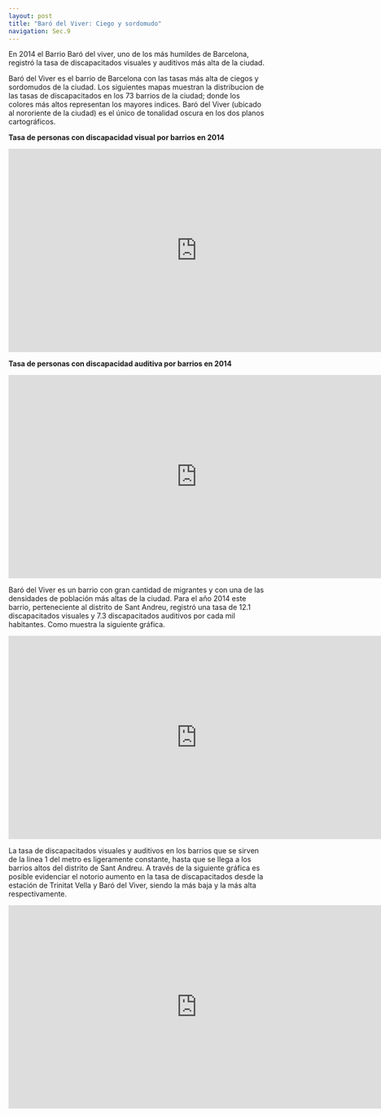 ```yaml
---
layout: post
title: "Baró del Viver: Ciego y sordomudo"
navigation: Sec.9
---
```


En 2014 el Barrio Baró del viver, uno de los más humildes de Barcelona, registró la tasa de discapacitados visuales y auditivos más alta de la ciudad. 



Baró del Viver es el barrio de Barcelona con las tasas más alta de ciegos y sordomudos de la ciudad. Los siguientes mapas muestran la distribucion de las tasas de discapacitados en los 73 barrios de la ciudad; donde los colores más altos representan los mayores indices. Baró del Viver (ubicado al nororiente de la ciudad) es el único de tonalidad oscura en los dos planos cartográficos.  

**Tasa de personas con discapacidad visual por barrios en 2014**

<iframe width="740" height="400" scrolling="no" frameborder="no" src="https://fusiontables.google.com/embedviz?q=select+col16%3E%3E1+from+1bjtswEduoGB4_MLAffi272iKUhAYfVB4w6Silv7L&amp;viz=MAP&amp;h=false&amp;lat=41.392192596987606&amp;lng=2.1703375583496154&amp;t=1&amp;z=12&amp;l=col16%3E%3E1&amp;y=6&amp;tmplt=8&amp;hml=KML"></iframe>


**Tasa de personas con discapacidad auditiva por barrios en 2014**

<iframe width="740" height="400" scrolling="no" frameborder="no" src="https://fusiontables.google.com/embedviz?q=select+col16+from+1mWbYmQuELdmmrC39A7btfqbzF4gmEbxkiicZrQuJ&amp;viz=MAP&amp;h=false&amp;lat=41.392192596987606&amp;lng=2.1703375583496154&amp;t=1&amp;z=12&amp;l=col16&amp;y=6&amp;tmplt=8&amp;hml=KML"></iframe>


Baró del Viver es un barrio con gran cantidad de migrantes y con una de las densidades de población más altas de la ciudad. Para el año 2014 este barrio, perteneciente al distrito de Sant Andreu, registró una tasa de 12.1 discapacitados visuales  y 7.3 discapacitados auditivos por cada mil habitantes. Como muestra la siguiente gráfica. 

<iframe width="740" height="400" scrolling="no" frameborder="no" src="https://fusiontables.google.com/embedviz?containerId=googft-gviz-canvas&amp;q=select+col10%3E%3E0%2C+col4%3E%3E0+from+1bjtswEduoGB4_MLAffi272iKUhAYfVB4w6Silv7L+order+by+col10%3E%3E0+asc&amp;viz=GVIZ&amp;t=SCATTER&amp;rmax=250&amp;uiversion=2&amp;gco_forceIFrame=true&amp;gco_hasLabelsColumn=true&amp;gco_useFirstColumnAsDomain=true&amp;gco_treatLabelsAsText=false&amp;gco_legacyScatterChartLabels=true&amp;gco_lineWidth=0&amp;gco_booleanRole=certainty&amp;gco_pointSize=7&amp;gco_hAxis=%7B%22useFormatFromData%22%3Atrue%2C+%22viewWindow%22%3A%7B%22max%22%3Anull%2C+%22min%22%3Anull%7D%2C+%22minValue%22%3Anull%2C+%22maxValue%22%3Anull%2C+%22title%22%3A%22Tasa+de+discapacitados+auditivos%22%7D&amp;gco_vAxes=%5B%7B%22useFormatFromData%22%3Atrue%2C+%22viewWindow%22%3A%7B%22max%22%3Anull%2C+%22min%22%3Anull%7D%2C+%22minValue%22%3Anull%2C+%22maxValue%22%3Anull%2C+%22title%22%3A%22Tasa+de+discapacitados+visuales.+%22%7D%2C%7B%22useFormatFromData%22%3Atrue%2C+%22viewWindow%22%3A%7B%22max%22%3Anull%2C+%22min%22%3Anull%7D%2C+%22minValue%22%3Anull%2C+%22maxValue%22%3Anull%7D%5D&amp;gco_legend=none&amp;gco_title=Tasa+de+discapacitados+por+barrio+por+cada+1000+habs.+para+2014&amp;gco_series=%7B%220%22%3A%7B%22color%22%3A%22%2338761d%22%7D%7D&amp;gco_tooltip=%7B%22isHtml%22%3Atrue%7D&amp;tmplt=13&amp;width=740&amp;height=400"></iframe>

La tasa de discapacitados visuales y auditivos en los barrios que se sirven de la linea 1 del metro es ligeramente constante, hasta que se llega a los barrios altos del distrito de Sant Andreu. A través de la siguiente gráfica es posible evidenciar el notorio aumento en la tasa de discapacitados desde la estación de Trinitat Vella y Baró del Viver, siendo la más baja y la más alta respectivamente. 

<iframe width="740" height="400" scrolling="no" frameborder="no" src="https://fusiontables.google.com/embedviz?containerId=googft-gviz-canvas&amp;q=select+col1%3E%3E0%2C+col0%3E%3E0%2C+col4%3E%3E1%2C+col10%3E%3E1+from+1a78d9o9-YD4V6HAtZYD9yggXxrtq92H_ttcj-EOh+order+by+col0%3E%3E0+asc+limit+20&amp;viz=GVIZ&amp;t=LINE&amp;uiversion=2&amp;gco_forceIFrame=true&amp;gco_hasLabelsColumn=true&amp;gco_vAxes=%5B%7B%22title%22%3Anull%2C+%22minValue%22%3A3%2C+%22maxValue%22%3A13%2C+%22useFormatFromData%22%3Atrue%2C+%22viewWindow%22%3A%7B%22max%22%3A13%2C+%22min%22%3A3%7D%2C+%22viewWindowMode%22%3A%22explicit%22%2C+%22gridlines%22%3A%7B%22color%22%3A%22none%22%7D%7D%2C%7B%22useFormatFromData%22%3Atrue%2C+%22viewWindow%22%3A%7B%22max%22%3Anull%2C+%22min%22%3Anull%7D%2C+%22minValue%22%3Anull%2C+%22maxValue%22%3Anull%2C+%22textStyle%22%3A%7B%22color%22%3A%22none%22%2C+%22fontSize%22%3A12%7D%7D%5D&amp;gco_useFirstColumnAsDomain=true&amp;gco_legacyScatterChartLabels=true&amp;gco_curveType=&amp;gco_booleanRole=certainty&amp;gco_lineWidth=2&amp;gco_hAxis=%7B%22useFormatFromData%22%3Atrue%2C+%22minValue%22%3Anull%2C+%22maxValue%22%3Anull%2C+%22viewWindow%22%3Anull%2C+%22viewWindowMode%22%3Anull%2C+%22slantedTextAngle%22%3A60%2C+%22slantedText%22%3Atrue%2C+%22textStyle%22%3A%7B%22color%22%3A%22%23222%22%2C+%22fontSize%22%3A%2210%22%7D%7D&amp;gco_legend=none&amp;gco_series=%7B%220%22%3A%7B%22color%22%3A%22none%22%2C+%22targetAxisIndex%22%3A1%7D%2C+%221%22%3A%7B%22color%22%3A%22%23990000%22%2C+%22targetAxisIndex%22%3A0%7D%2C+%222%22%3A%7B%22color%22%3A%22%23e06666%22%2C+%22targetAxisIndex%22%3A0%7D%7D&amp;gco_title=Tasa+de+discapacitados+visuales+y+auditivos.+Linea+1+del+metro.+&amp;width=740&amp;height=400"></iframe>


